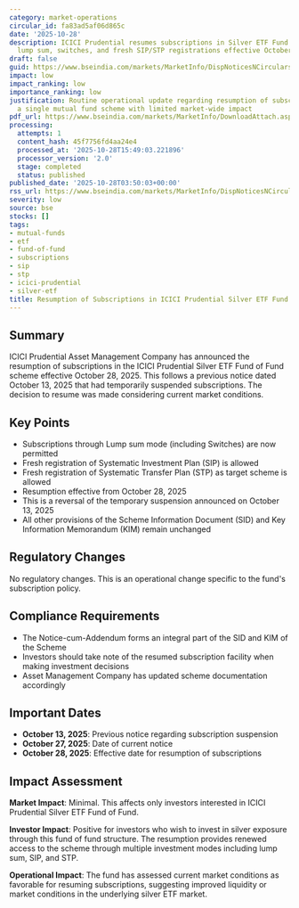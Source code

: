 ```yaml
---
category: market-operations
circular_id: fa83ad5af06d865c
date: '2025-10-28'
description: ICICI Prudential resumes subscriptions in Silver ETF Fund of Fund through
  lump sum, switches, and fresh SIP/STP registrations effective October 28, 2025.
draft: false
guid: https://www.bseindia.com/markets/MarketInfo/DispNoticesNCirculars.aspx?Noticeid={B56794DE-FA02-420C-B2F9-84A16168EC79}&noticeno=20251028-2&dt=10/28/2025&icount=2&totcount=52&flag=0
impact: low
impact_ranking: low
importance_ranking: low
justification: Routine operational update regarding resumption of subscriptions in
  a single mutual fund scheme with limited market-wide impact
pdf_url: https://www.bseindia.com/markets/MarketInfo/DownloadAttach.aspx?id=20251028-2&attachedId=1e3a68f5-940a-4a39-8bb2-6a1ad12bc391
processing:
  attempts: 1
  content_hash: 45f7756fd4aa24e4
  processed_at: '2025-10-28T15:49:03.221896'
  processor_version: '2.0'
  stage: completed
  status: published
published_date: '2025-10-28T03:50:03+00:00'
rss_url: https://www.bseindia.com/markets/MarketInfo/DispNoticesNCirculars.aspx?Noticeid={B56794DE-FA02-420C-B2F9-84A16168EC79}&noticeno=20251028-2&dt=10/28/2025&icount=2&totcount=52&flag=0
severity: low
source: bse
stocks: []
tags:
- mutual-funds
- etf
- fund-of-fund
- subscriptions
- sip
- stp
- icici-prudential
- silver-etf
title: Resumption of Subscriptions in ICICI Prudential Silver ETF Fund of Fund
---
```


## Summary

ICICI Prudential Asset Management Company has announced the resumption of subscriptions in the ICICI Prudential Silver ETF Fund of Fund scheme effective October 28, 2025. This follows a previous notice dated October 13, 2025 that had temporarily suspended subscriptions. The decision to resume was made considering current market conditions.

## Key Points

- Subscriptions through Lump sum mode (including Switches) are now permitted
- Fresh registration of Systematic Investment Plan (SIP) is allowed
- Fresh registration of Systematic Transfer Plan (STP) as target scheme is allowed
- Resumption effective from October 28, 2025
- This is a reversal of the temporary suspension announced on October 13, 2025
- All other provisions of the Scheme Information Document (SID) and Key Information Memorandum (KIM) remain unchanged

## Regulatory Changes

No regulatory changes. This is an operational change specific to the fund's subscription policy.

## Compliance Requirements

- The Notice-cum-Addendum forms an integral part of the SID and KIM of the Scheme
- Investors should take note of the resumed subscription facility when making investment decisions
- Asset Management Company has updated scheme documentation accordingly

## Important Dates

- **October 13, 2025**: Previous notice regarding subscription suspension
- **October 27, 2025**: Date of current notice
- **October 28, 2025**: Effective date for resumption of subscriptions

## Impact Assessment

**Market Impact**: Minimal. This affects only investors interested in ICICI Prudential Silver ETF Fund of Fund.

**Investor Impact**: Positive for investors who wish to invest in silver exposure through this fund of fund structure. The resumption provides renewed access to the scheme through multiple investment modes including lump sum, SIP, and STP.

**Operational Impact**: The fund has assessed current market conditions as favorable for resuming subscriptions, suggesting improved liquidity or market conditions in the underlying silver ETF market.